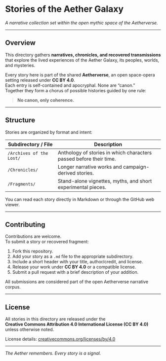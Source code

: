 # Stories of the Aether Galaxy  
*A narrative collection set within the open mythic space of the Aetherverse.*

---

## Overview
This directory gathers **narratives, chronicles, and recovered transmissions** that explore the lived experiences of the Aether Galaxy, its peoples, worlds, and mysteries.

Every story here is part of the shared **Aetherverse**, an open space-opera setting released under **CC BY 4.0**.  
Each entry is self-contained and apocryphal. None are “canon.”  
Together they form a chorus of possible histories guided by one rule:

> **No canon, only coherence.**

---

## Structure
Stories are organized by format and intent:

| Subdirectory / File | Description |
|----------------------|-------------|
| `/Archives of the Lost/` | Anthology of stories in which characters passed before their time. |
| `/Chronicles/` | Longer narrative works and campaign-derived stories. |
| `/Fragments/` | Stand-alone vignettes, myths, and short experimental pieces. |

You can read each story directly in Markdown or through the GitHub web viewer.

---

## Contributing
Contributions are welcome.  
To submit a story or recovered fragment:

1. Fork this repository.  
2. Add your story as a `.md` file to the appropriate subdirectory.  
3. Include a short header with your title, author/credit, and license.  
4. Release your work under **CC BY 4.0** or a compatible license.  
5. Submit a pull request with a brief description of your addition.

All submissions are considered part of the open Aetherverse narrative corpus.

---

## License
All stories in this directory are released under the  
**Creative Commons Attribution 4.0 International License (CC BY 4.0)**  
unless otherwise noted.  

License details: [creativecommons.org/licenses/by/4.0](https://creativecommons.org/licenses/by/4.0)

---

*The Aether remembers. Every story is a signal.*
